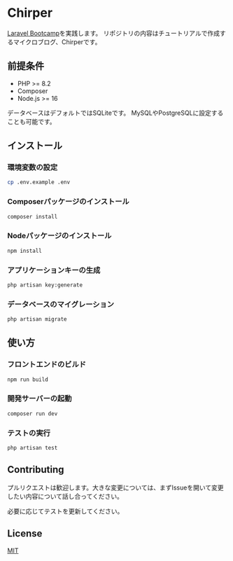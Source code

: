 # Chirper

[Laravel Bootcamp](https://bootcamp.laravel.com/)を実践します。
リポジトリの内容はチュートリアルで作成するマイクロブログ、Chirperです。

## 前提条件

- PHP >= 8.2
- Composer
- Node.js >= 16

データベースはデフォルトではSQLiteです。
MySQLやPostgreSQLに設定することも可能です。

## インストール

### 環境変数の設定

```bash
cp .env.example .env
```

### Composerパッケージのインストール

```bash
composer install
```

### Nodeパッケージのインストール

```bash
npm install
```

### アプリケーションキーの生成

```bash
php artisan key:generate
```

### データベースのマイグレーション

```bash
php artisan migrate
```

## 使い方

### フロントエンドのビルド

```bash
npm run build
```

### 開発サーバーの起動

```bash
composer run dev
```

### テストの実行

```bash
php artisan test
```

## Contributing

プルリクエストは歓迎します。大きな変更については、まずIssueを開いて変更したい内容について話し合ってください。

必要に応じてテストを更新してください。

## License

[MIT](https://choosealicense.com/licenses/mit/)
